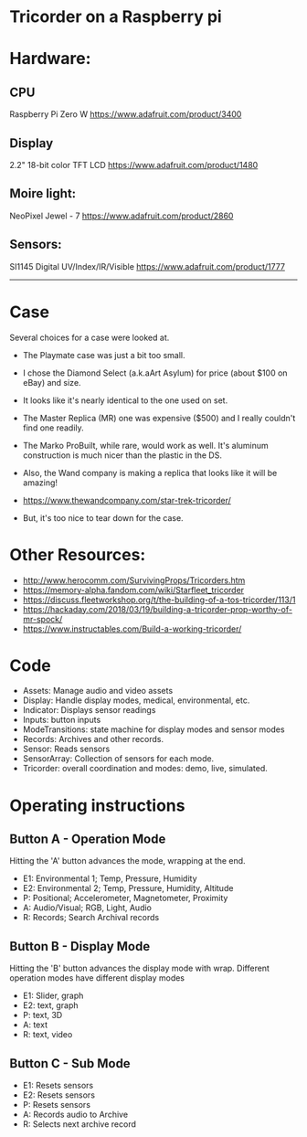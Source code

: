 # Tricorder on a Raspberry pi

# Hardware:
## CPU
Raspberry Pi Zero W
https://www.adafruit.com/product/3400

## Display
2.2" 18-bit color TFT LCD
https://www.adafruit.com/product/1480

## Moire light:
NeoPixel Jewel - 7
https://www.adafruit.com/product/2860

## Sensors:
SI1145 Digital UV/Index/IR/Visible
https://www.adafruit.com/product/1777

---
# Case
Several choices for a case were looked at.
- The Playmate case was just a bit too small.
- I chose the Diamond Select (a.k.aArt Asylum) for price (about $100 on eBay) and size.
- It looks like it's nearly identical to the one used on set.
- The Master Replica (MR) one was expensive ($500) and I really couldn't find one readily.
- The Marko ProBuilt, while rare, would work as well.  It's aluminum construction is much nicer than the plastic in the DS. 

- Also, the Wand company is making a replica that looks like it will be amazing!
- https://www.thewandcompany.com/star-trek-tricorder/
- But, it's too nice to tear down for the case.

# Other Resources:
- http://www.herocomm.com/SurvivingProps/Tricorders.htm
- https://memory-alpha.fandom.com/wiki/Starfleet_tricorder
- https://discuss.fleetworkshop.org/t/the-building-of-a-tos-tricorder/113/1
- https://hackaday.com/2018/03/19/building-a-tricorder-prop-worthy-of-mr-spock/
- https://www.instructables.com/Build-a-working-tricorder/


# Code
- Assets: Manage audio and video assets
- Display: Handle display modes, medical, environmental, etc.
- Indicator: Displays sensor readings
- Inputs: button inputs
- ModeTransitions: state machine for display modes and sensor modes
- Records: Archives and other records.
- Sensor: Reads sensors
- SensorArray: Collection of sensors for each mode.
- Tricorder: overall coordination and modes: demo, live, simulated.



# Operating instructions
## Button A - Operation Mode
Hitting the 'A' button advances the mode, wrapping at the end.
- E1: Environmental 1; Temp, Pressure, Humidity
- E2: Environmental 2; Temp, Pressure, Humidity, Altitude
- P: Positional; Accelerometer, Magnetometer, Proximity
- A: Audio/Visual; RGB, Light, Audio
- R: Records; Search Archival records

## Button B - Display Mode
Hitting the 'B' button advances the display mode with wrap. 
Different operation modes have different display modes
- E1: Slider, graph
- E2: text, graph
- P: text, 3D
- A: text
- R: text, video

## Button C - Sub Mode
- E1: Resets sensors
- E2: Resets sensors
- P: Resets sensors
- A: Records audio to Archive
- R: Selects next archive record

